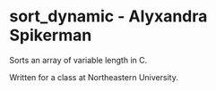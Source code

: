 # sort_dynamic - Alyxandra Spikerman
Sorts an array of variable length in C.

Written for a class at Northeastern University. 
